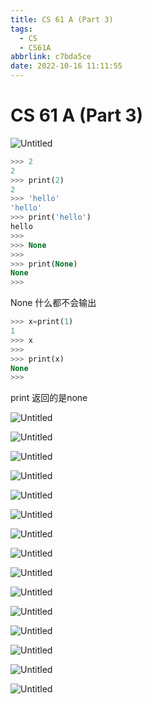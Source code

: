 ```yaml
---
title: CS 61 A (Part 3)
tags:
  - CS
  - CS61A
abbrlink: c7bda5ce
date: 2022-10-16 11:11:55
---
```


# CS 61 A (Part 3)

![Untitled](https://cdn.jsdelivr.net/gh/kitety/blog_img@master/image/cs61a/3//Untitled.png)

<!-- more -->
 

```sql
>>> 2
2
>>> print(2)
2
>>> 'hello'
'hello'
>>> print('hello')
hello
>>>
>>> None
>>>
>>> print(None)
None
>>>
```

None 什么都不会输出

```sql
>>> x=print(1)
1
>>> x
>>>
>>> print(x)
None
>>>
```

print 返回的是none

![Untitled](https://cdn.jsdelivr.net/gh/kitety/blog_img@master/image/cs61a/3//Untitled%201.png)

![Untitled](https://cdn.jsdelivr.net/gh/kitety/blog_img@master/image/cs61a/3//Untitled%202.png)

![Untitled](https://cdn.jsdelivr.net/gh/kitety/blog_img@master/image/cs61a/3//Untitled%203.png)

![Untitled](https://cdn.jsdelivr.net/gh/kitety/blog_img@master/image/cs61a/3//Untitled%204.png)

![Untitled](https://cdn.jsdelivr.net/gh/kitety/blog_img@master/image/cs61a/3//Untitled%205.png)

![Untitled](https://cdn.jsdelivr.net/gh/kitety/blog_img@master/image/cs61a/3//Untitled%206.png)

![Untitled](https://cdn.jsdelivr.net/gh/kitety/blog_img@master/image/cs61a/3//Untitled%207.png)

![Untitled](https://cdn.jsdelivr.net/gh/kitety/blog_img@master/image/cs61a/3//Untitled%208.png)

![Untitled](https://cdn.jsdelivr.net/gh/kitety/blog_img@master/image/cs61a/3//Untitled%209.png)

![Untitled](https://cdn.jsdelivr.net/gh/kitety/blog_img@master/image/cs61a/3//Untitled%2010.png)

![Untitled](https://cdn.jsdelivr.net/gh/kitety/blog_img@master/image/cs61a/3//Untitled%2011.png)

![Untitled](https://cdn.jsdelivr.net/gh/kitety/blog_img@master/image/cs61a/3//Untitled%2012.png)

![Untitled](https://cdn.jsdelivr.net/gh/kitety/blog_img@master/image/cs61a/3//Untitled%2013.png)

![Untitled](https://cdn.jsdelivr.net/gh/kitety/blog_img@master/image/cs61a/3//Untitled%2014.png)

![Untitled](https://cdn.jsdelivr.net/gh/kitety/blog_img@master/image/cs61a/3//Untitled%2015.png)
